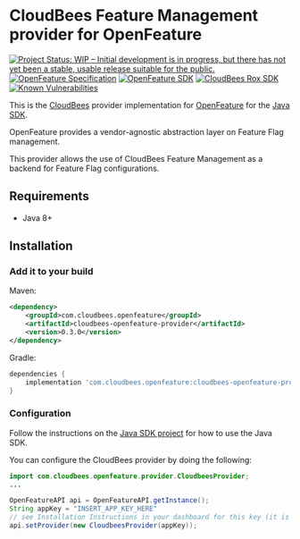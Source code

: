 # CloudBees Feature Management provider for OpenFeature

[![Project Status: WIP – Initial development is in progress, but there has not yet been a stable, usable release suitable for the public.](https://www.repostatus.org/badges/latest/wip.svg)](https://www.repostatus.org/#wip)
[![OpenFeature Specification](https://img.shields.io/static/v1?label=OpenFeature%20Specification&message=v0.5.0&color=yellow)](https://github.com/open-feature/spec/tree/v0.4.0)
[![OpenFeature SDK](https://img.shields.io/static/v1?label=OpenFeature%20Java%20SDK&message=v0.3.0&color=green)](https://github.com/open-feature/java-sdk/tree/0.3.0)
[![CloudBees Rox SDK](https://img.shields.io/static/v1?label=Rox%20SDK&message=v5.0.6&color=green)](https://mvnrepository.com/artifact/io.rollout.rox/rox-java-server)
[![Known Vulnerabilities](https://snyk.io/test/github/rollout/cloudbees-openfeature-provider-java/badge.svg)](https://snyk.io/test/github/rollout/cloudbees-openfeature-provider-java)

This is the [CloudBees](https://www.cloudbees.com/products/feature-management) provider implementation for [OpenFeature](https://openfeature.dev/) for the [Java SDK](https://github.com/open-feature/java-sdk).

OpenFeature provides a vendor-agnostic abstraction layer on Feature Flag management.

This provider allows the use of CloudBees Feature Management as a backend for Feature Flag configurations.

## Requirements
- Java 8+

## Installation

### Add it to your build

Maven:
```xml
<dependency>
    <groupId>com.cloudbees.openfeature</groupId>
    <artifactId>cloudbees-openfeature-provider</artifactId>
    <version>0.3.0</version>
</dependency>
```

Gradle:
```groovy
dependencies {
    implementation 'com.cloudbees.openfeature:cloudbees-openfeature-provider:0.3.0'
}
```

### Configuration

Follow the instructions on the [Java SDK project](https://github.com/open-feature/java-sdk) for how to use the Java SDK.

You can configure the CloudBees provider by doing the following:

```java
import com.cloudbees.openfeature.provider.CloudbeesProvider;
...

OpenFeatureAPI api = OpenFeatureAPI.getInstance();
String appKey = "INSERT_APP_KEY_HERE" 
// see Installation Instructions in your dashboard for this key (it is also your environment ID) 
api.setProvider(new CloudbeesProvider(appKey));
```
